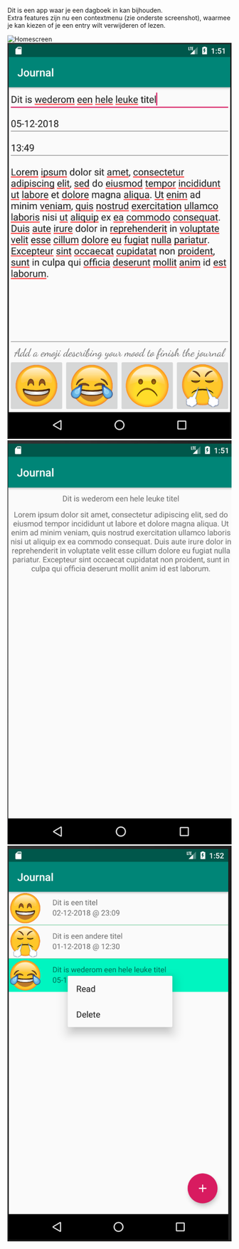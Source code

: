 Dit is een app waar je een dagboek in kan bijhouden.    
Extra features zijn nu een contextmenu (zie onderste screenshot), waarmee je kan kiezen of 
je een entry wilt verwijderen of lezen.


![Homescreen](newscreen1.png)
![Inpuscreen](screen2.png)
![Lookscreen](screen3.png)
![Contextmenu](screen4.png)